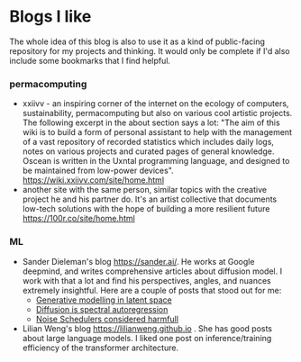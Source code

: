 # Blogs I like

The whole idea of this blog is also to use it as a kind of public-facing repository for my projects and thinking. It would only be complete if I'd also include some bookmarks that I find helpful.

### permacomputing
- xxiivv - an inspiring corner of the internet on the ecology of computers, sustainability, permacomputing but also on various cool artistic projects.
The following excerpt in the about section says a lot: "The aim of this wiki is to build a form of personal assistant to help with the management of a vast repository of recorded statistics which includes daily logs, notes on various projects and curated pages of general knowledge. Oscean is written in the Uxntal programming language, and designed to be maintained from low-power devices". https://wiki.xxiivv.com/site/home.html
- another site with the same person, similar topics with the creative project he and his partner do. It's an artist collective that documents low-tech solutions with the hope of building a more resilient future https://100r.co/site/home.html



### ML
- Sander Dieleman's blog https://sander.ai/. He works at Google deepmind, and writes comprehensive articles about diffusion model. I work with that a lot and find his perspectives, angles, and nuances extremely insightful. Here are a couple of posts that stood out for me: 
  - [Generative modelling in latent space](https://sander.ai/2025/04/15/latents.html)
  - [Diffusion is spectral autoregression](https://sander.ai/2024/09/02/spectral-autoregression.html)
  - [Noise Schedulers considered harmfull](https://sander.ai/2024/06/14/noise-schedules.html) 
- Lilian Weng's blog https://lilianweng.github.io . She has good posts about large language models. I liked one post on inference/training efficiency of the transformer architecture.
